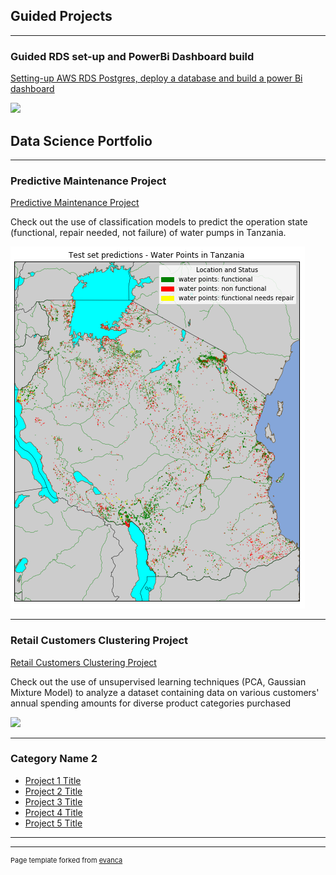 ## Guided Projects

---

### Guided RDS set-up and PowerBi Dashboard build   

[Setting-up AWS RDS Postgres, deploy a database and build a power Bi dashboard  ](/awsrds-terraform-pbi)

<img src="images/dummy_thumbnail.jpg?raw=true"/>


## Data Science Portfolio

---

### Predictive Maintenance Project

[Predictive Maintenance Project](https://github.com/ChristopherCochet/Predictive-Maintenance)

Check out the use of classification models to predict the operation state (functional, repair needed, not failure) of water pumps in Tanzania.

<img src="https://github.com/ChristopherCochet/Predictive-Maintenance/blob/master/Predictions.PNG?raw=true"/>

---
### Retail Customers Clustering Project
[Retail Customers Clustering Project](https://github.com/ChristopherCochet/Retail-Customer-Segmentation)

Check out the use of unsupervised learning techniques (PCA, Gaussian Mixture Model) to analyze a dataset containing data on various customers' annual spending amounts for diverse product categories purchased

<img src="https://github.com/ChristopherCochet/Retail-Customer-Segmentation/Retail Customer Clusters.PNG?raw=true"/>

---

### Category Name 2

- [Project 1 Title](http://example.com/)
- [Project 2 Title](http://example.com/)
- [Project 3 Title](http://example.com/)
- [Project 4 Title](http://example.com/)
- [Project 5 Title](http://example.com/)

---




---
<p style="font-size:11px">Page template forked from <a href="https://github.com/evanca/quick-portfolio">evanca</a></p>
<!-- Remove above link if you don't want to attibute -->

